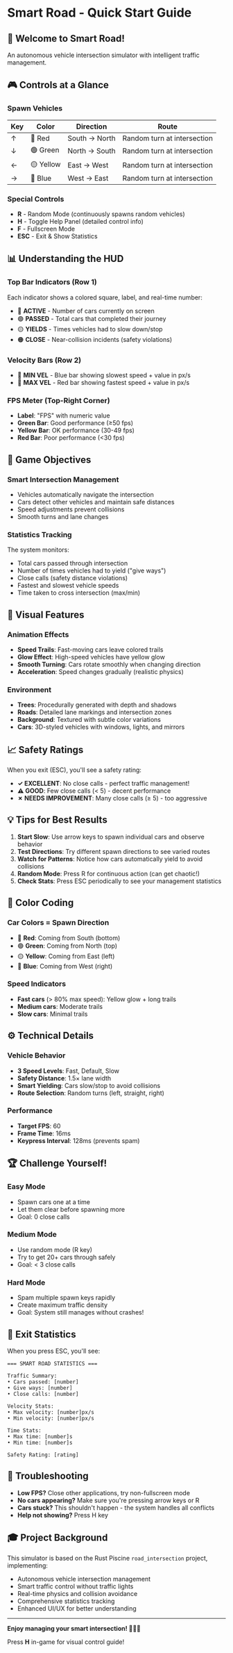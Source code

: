 # Smart Road - Quick Start Guide

## 🚗 Welcome to Smart Road!
An autonomous vehicle intersection simulator with intelligent traffic management.

## 🎮 Controls at a Glance

### Spawn Vehicles
| Key | Color | Direction | Route |
|-----|-------|-----------|-------|
| ↑   | 🔴 Red | South → North | Random turn at intersection |
| ↓   | 🟢 Green | North → South | Random turn at intersection |
| ←   | 🟡 Yellow | East → West | Random turn at intersection |
| →   | 🔵 Blue | West → East | Random turn at intersection |

### Special Controls
- **R** - Random Mode (continuously spawns random vehicles)
- **H** - Toggle Help Panel (detailed control info)
- **F** - Fullscreen Mode
- **ESC** - Exit & Show Statistics

## 📊 Understanding the HUD

### Top Bar Indicators (Row 1)
Each indicator shows a colored square, label, and real-time number:
- 🔴 **ACTIVE** - Number of cars currently on screen
- 🟢 **PASSED** - Total cars that completed their journey
- 🟡 **YIELDS** - Times vehicles had to slow down/stop
- 🟠 **CLOSE** - Near-collision incidents (safety violations)

### Velocity Bars (Row 2)
- 🔵 **MIN VEL** - Blue bar showing slowest speed + value in px/s
- 🔴 **MAX VEL** - Red bar showing fastest speed + value in px/s

### FPS Meter (Top-Right Corner)
- **Label**: "FPS" with numeric value
- **Green Bar**: Good performance (≥50 fps)
- **Yellow Bar**: OK performance (30-49 fps)
- **Red Bar**: Poor performance (<30 fps)

## 🎯 Game Objectives

### Smart Intersection Management
- Vehicles automatically navigate the intersection
- Cars detect other vehicles and maintain safe distances
- Speed adjustments prevent collisions
- Smooth turns and lane changes

### Statistics Tracking
The system monitors:
- Total cars passed through intersection
- Number of times vehicles had to yield ("give ways")
- Close calls (safety distance violations)
- Fastest and slowest vehicle speeds
- Time taken to cross intersection (max/min)

## 🌟 Visual Features

### Animation Effects
- **Speed Trails**: Fast-moving cars leave colored trails
- **Glow Effect**: High-speed vehicles have yellow glow
- **Smooth Turning**: Cars rotate smoothly when changing direction
- **Acceleration**: Speed changes gradually (realistic physics)

### Environment
- **Trees**: Procedurally generated with depth and shadows
- **Roads**: Detailed lane markings and intersection zones
- **Background**: Textured with subtle color variations
- **Cars**: 3D-styled vehicles with windows, lights, and mirrors

## 📈 Safety Ratings

When you exit (ESC), you'll see a safety rating:
- **✓ EXCELLENT**: No close calls - perfect traffic management!
- **⚠ GOOD**: Few close calls (< 5) - decent performance
- **✗ NEEDS IMPROVEMENT**: Many close calls (≥ 5) - too aggressive

## 💡 Tips for Best Results

1. **Start Slow**: Use arrow keys to spawn individual cars and observe behavior
2. **Test Directions**: Try different spawn directions to see varied routes
3. **Watch for Patterns**: Notice how cars automatically yield to avoid collisions
4. **Random Mode**: Press R for continuous action (can get chaotic!)
5. **Check Stats**: Press ESC periodically to see your management statistics

## 🎨 Color Coding

### Car Colors = Spawn Direction
- 🔴 **Red**: Coming from South (bottom)
- 🟢 **Green**: Coming from North (top)
- 🟡 **Yellow**: Coming from East (left)
- 🔵 **Blue**: Coming from West (right)

### Speed Indicators
- **Fast cars** (> 80% max speed): Yellow glow + long trails
- **Medium cars**: Moderate trails
- **Slow cars**: Minimal trails

## ⚙️ Technical Details

### Vehicle Behavior
- **3 Speed Levels**: Fast, Default, Slow
- **Safety Distance**: 1.5× lane width
- **Smart Yielding**: Cars slow/stop to avoid collisions
- **Route Selection**: Random turns (left, straight, right)

### Performance
- **Target FPS**: 60
- **Frame Time**: 16ms
- **Keypress Interval**: 128ms (prevents spam)

## 🏆 Challenge Yourself!

### Easy Mode
- Spawn cars one at a time
- Let them clear before spawning more
- Goal: 0 close calls

### Medium Mode
- Use random mode (R key)
- Try to get 20+ cars through safely
- Goal: < 3 close calls

### Hard Mode
- Spam multiple spawn keys rapidly
- Create maximum traffic density
- Goal: System still manages without crashes!

## 📝 Exit Statistics

When you press ESC, you'll see:
```
=== SMART ROAD STATISTICS ===

Traffic Summary:
• Cars passed: [number]
• Give ways: [number]
• Close calls: [number]

Velocity Stats:
• Max velocity: [number]px/s
• Min velocity: [number]px/s

Time Stats:
• Max time: [number]s
• Min time: [number]s

Safety Rating: [rating]
```

## 🐛 Troubleshooting

- **Low FPS?** Close other applications, try non-fullscreen mode
- **No cars appearing?** Make sure you're pressing arrow keys or R
- **Cars stuck?** This shouldn't happen - the system handles all conflicts
- **Help not showing?** Press H key

## 🎓 Project Background

This simulator is based on the Rust Piscine `road_intersection` project, implementing:
- Autonomous vehicle intersection management
- Smart traffic control without traffic lights
- Real-time physics and collision avoidance
- Comprehensive statistics tracking
- Enhanced UI/UX for better understanding

---

**Enjoy managing your smart intersection! 🚦🚗💨**

Press **H** in-game for visual control guide!
